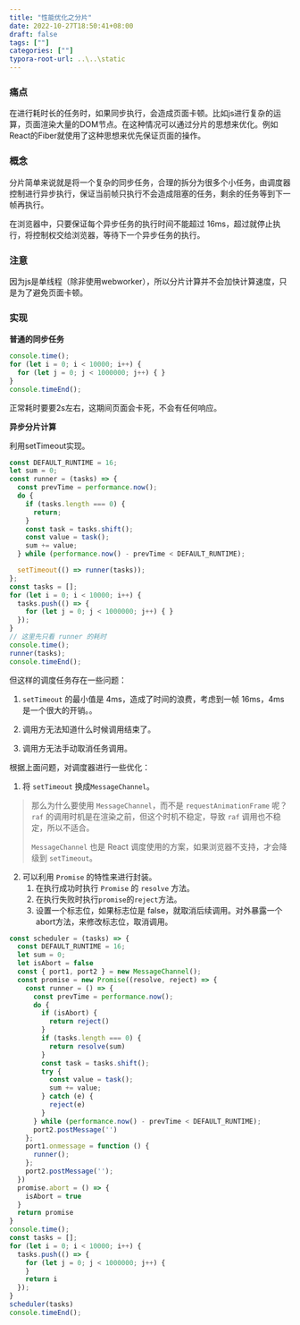 ```yaml
---
title: "性能优化之分片"
date: 2022-10-27T18:50:41+08:00
draft: false
tags: [""]
categories: [""]
typora-root-url: ..\..\static
---
```


### 痛点

在进行耗时长的任务时，如果同步执行，会造成页面卡顿。比如js进行复杂的运算，页面渲染大量的DOM节点。在这种情况可以通过分片的思想来优化。例如React的Fiber就使用了这种思想来优先保证页面的操作。

### 概念

分片简单来说就是将一个复杂的同步任务，合理的拆分为很多个小任务，由调度器控制进行异步执行，保证当前帧只执行不会造成阻塞的任务，剩余的任务等到下一帧再执行。

在浏览器中，只要保证每个异步任务的执行时间不能超过 16ms，超过就停止执行，将控制权交给浏览器，等待下一个异步任务的执行。

### 注意

因为js是单线程（除非使用webworker），所以分片计算并不会加快计算速度，只是为了避免页面卡顿。

### 实现

**普通的同步任务**

```javascript
console.time();
for (let i = 0; i < 10000; i++) {
  for (let j = 0; j < 1000000; j++) { }
}
console.timeEnd();
```

正常耗时要要2s左右，这期间页面会卡死，不会有任何响应。

**异步分片计算**

利用setTimeout实现。

```javascript
const DEFAULT_RUNTIME = 16;
let sum = 0;
const runner = (tasks) => {
  const prevTime = performance.now();
  do {
    if (tasks.length === 0) {
      return;
    }
    const task = tasks.shift();
    const value = task();
    sum += value;
  } while (performance.now() - prevTime < DEFAULT_RUNTIME);

  setTimeout(() => runner(tasks));
};
const tasks = [];
for (let i = 0; i < 10000; i++) {
  tasks.push(() => {
    for (let j = 0; j < 1000000; j++) { }
  });
}
// 这里先只看 runner 的耗时
console.time();
runner(tasks);
console.timeEnd();
```

但这样的调度任务存在一些问题：

1. `setTimeout` 的最小值是 4ms，造成了时间的浪费，考虑到一帧 16ms，4ms 是一个很大的开销。。

2. 调用方无法知道什么时候调用结束了。

3. 调用方无法手动取消任务调用。

   

根据上面问题，对调度器进行一些优化：

1. 将 `setTimeout` 换成`MessageChannel`。

>  那么为什么要使用 `MessageChannel`，而不是 `requestAnimationFrame` 呢？`raf` 的调用时机是在渲染之前，但这个时机不稳定，导致 `raf` 调用也不稳定，所以不适合。
>
>  `MessageChannel` 也是 React 调度使用的方案，如果浏览器不支持，才会降级到 `setTimeout`。

2. 可以利用 `Promise` 的特性来进行封装。
   1. 在执行成功时执行 `Promise` 的 `resolve` 方法。
   2. 在执行失败时执行`promise`的`reject`方法。
   3. 设置一个标志位，如果标志位是 false，就取消后续调用。对外暴露一个abort方法，来修改标志位，取消调用。

```javascript
const scheduler = (tasks) => {
  const DEFAULT_RUNTIME = 16;
  let sum = 0;
  let isAbort = false
  const { port1, port2 } = new MessageChannel();
  const promise = new Promise((resolve, reject) => {
    const runner = () => {
      const prevTime = performance.now();
      do {
        if (isAbort) {
          return reject()
        }
        if (tasks.length === 0) {
          return resolve(sum)
        }
        const task = tasks.shift();
        try {
          const value = task();
          sum += value;
        } catch (e) {
          reject(e)
        }
      } while (performance.now() - prevTime < DEFAULT_RUNTIME);
      port2.postMessage('')
    };
    port1.onmessage = function () {
      runner();
    };
    port2.postMessage('');
  })
  promise.abort = () => {
    isAbort = true
  }
  return promise
}
console.time();
const tasks = [];
for (let i = 0; i < 10000; i++) {
  tasks.push(() => {
    for (let j = 0; j < 1000000; j++) {
    }
    return i
  });
}
scheduler(tasks)
console.timeEnd();
```